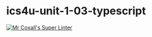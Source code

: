 # ics4u-unit-1-03-typescript
[![Mr Coxall's Super Linter](https://github.com/sydneykuhn/ics4u-unit-1-03-typescript/workflows/Mr%20Coxall's%20Super%20Linter/badge.svg)](https://github.com/sydneykuhn/ics4u-unit-1-03-typescript/actions/)
